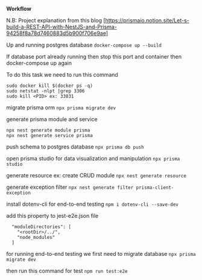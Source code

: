 
**Workflow**

N.B: Project explanation from this blog [https://prismaio.notion.site/Let-s-build-a-REST-API-with-NestJS-and-Prisma-94258f8a78d7460883d5b900f706e9ae]

Up and running postgres database
`docker-compose up --build`

If database port already running then stop this port and container then docker-compose up again

To do this task we need to run this command
```
sudo docker kill $(docker ps -q)
sudo netstat -nlpt |grep 3306
sudo kill <PID> ex: 33031
```

migrate prisma orm
`npx prisma migrate dev`

generate prisma module and service
```
npx nest generate module prisma
npx nest generate service prisma
```

push schema to postgres database
`npx prisma db push`

open prisma studio for data visualization and manipulation
`npx prisma studio`

generate resource ex: create CRUD module
`npx nest generate resource`

generate exception filter 
`npx nest generate filter prisma-client-exception`

install dotenv-cli for end-to-end testing
`npm i dotenv-cli --save-dev`

add this property to jest-e2e.json file
```
  "moduleDirectories": [
    "<rootDir>/../",
    "node_modules"
  ]
```

for running end-to-end testing we first need to migrate database
`npx prisma migrate dev`

then run this command for test
`npm run test:e2e`
